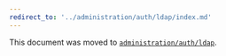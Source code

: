 ```yaml
---
redirect_to: '../administration/auth/ldap/index.md'
---
```


This document was moved to [`administration/auth/ldap`](../administration/auth/ldap/index.md).
